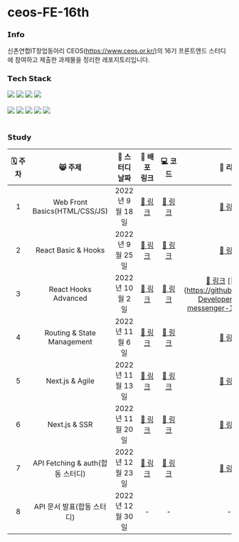 # ceos-FE-16th

<h3>𝗜𝗻𝗳𝗼</h3>

신촌연합IT창업동아리 CEOS(https://www.ceos.or.kr/)의 16기 프론트엔드 스터디에 참여하고 제출한 과제물을 정리한 레포지토리입니다.

<h3>𝗧𝗲𝗰𝗵 𝗦𝘁𝗮𝗰𝗸</h3>

<div>
<img src="https://img.shields.io/badge/HTML5-E34F26?style=flat-square&logo=HTML5&logoColor=white"/>
<img src="https://img.shields.io/badge/CSS3-1572B6?style=flat-square&logo=CSS3&logoColor=white"/>
<img src="https://img.shields.io/badge/JavaScript-F7DF1E?style=flat-square&logo=JavaScript&logoColor=white"/>
<img src="https://img.shields.io/badge/TypeScript-3178C6?style=flat-square&logo=TypeScript&logoColor=white"/>
</div>
<br>
<div>
<img src="https://img.shields.io/badge/React-61DAFB?style=flat-square&logo=React&logoColor=white"/>
<img src="https://img.shields.io/badge/Next.js-000000?style=flat-square&logo=Next.js&logoColor=white"/>
<img src="https://img.shields.io/badge/React Query-FF4154?style=flat-square&logo=reactquery&logoColor=white"/>
<img src="https://img.shields.io/badge/Recoil-121212?style=flat-square&logo=react&logoColor=white"/>
<img src="https://img.shields.io/badge/Context API-121212?style=flat-square&logo=react&logoColor=white"/>
</div>
<br>

<h3>𝗦𝘁𝘂𝗱𝘆</h3>

| 🗓️ 주차 | 😸 주제 | 📖 스터디 날짜 | 🔗 배포 링크 | 💻 코드 | 💬 리뷰 |
|:-:|:-:|:-:|:-:|:-:|:-:|
| 1 | Web Front Basics(HTML/CSS/JS) | 2022년 9월 18일 | [🔗 링크](https://vanilla-todo-16th-kongnayeon.vercel.app/) | [🔗 링크](https://github.com/kongnayeon/vanilla-todo-16th) | [🔗 링크](https://github.com/CEOS-Developers/vanilla-todo-16th/pull/8) |
| 2 | React Basic & Hooks | 2022년 9월 25일 | [🔗 링크](https://react-todo-16th-kongnayeon.vercel.app/) | [🔗 링크](https://github.com/kongnayeon/react-todo-16th) | [🔗 링크](https://github.com/CEOS-Developers/react-todo-16th/pull/9) |
| 3 | React Hooks Advanced | 2022년 10월 2일 | [🔗 링크](https://react-messenger-16th-kongnayeon.vercel.app/) | [🔗 링크](https://github.com/kongnayeon/react-messenger-16th) | [🔗 링크](https://github.com/CEOS-Developers/react-messenger-16th/pull/1) [🔗 링크](https://github.com/CEOS-Developers/react-messenger-16th/pull/12 |
| 4 | Routing & State Management | 2022년 11월 6일 | [🔗 링크](https://react-messenger2-16th-kongnayeon.vercel.app/) | [🔗 링크]() | [🔗 링크]() |
| 5 | Next.js & Agile | 2022년 11월 13일 | [🔗 링크](https://next-netflix-16th-pre-folio-front.vercel.app/)| [🔗 링크]() | [🔗 링크]() |
| 6 | Next.js & SSR | 2022년 11월 20일 | [🔗 링크](https://next-netflix-16th-pre-folio-front.vercel.app/) | [🔗 링크]() | [🔗 링크]() |
| 7 | API Fetching & auth(합동 스터디) | 2022년 12월 23일 | [🔗 링크](https://next-netflix-16th-pre-folio-front.vercel.app/)  | [🔗 링크]() | [🔗 링크]() |
| 8 | API 문서 발표(합동 스터디) | 2022년 12월 30일 | - | - | - |
